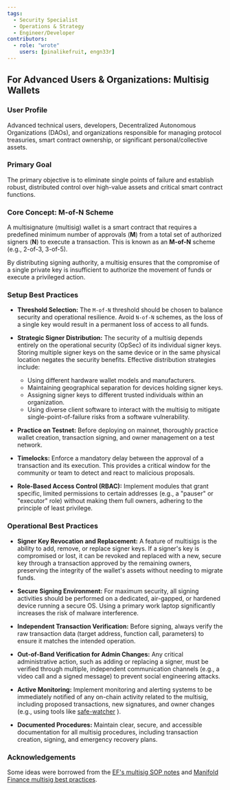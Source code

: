 ```yaml
---
tags:
  - Security Specialist
  - Operations & Strategy
  - Engineer/Developer
contributors:
  - role: "wrote"
    users: [pinalikefruit, engn33r] 
---
```


## For Advanced Users & Organizations: Multisig Wallets

### User Profile

Advanced technical users, developers, Decentralized Autonomous Organizations (DAOs), and organizations responsible for managing protocol treasuries, smart contract ownership, or significant personal/collective assets.

### Primary Goal

The primary objective is to eliminate single points of failure and establish robust, distributed control over high-value assets and critical smart contract functions.

### Core Concept: M-of-N Scheme

A multisignature (multisig) wallet is a smart contract that requires a predefined minimum number of approvals (**M**) from a total set of authorized signers (**N**) to execute a transaction. This is known as an **M-of-N** scheme (e.g., 2-of-3, 3-of-5).

By distributing signing authority, a multisig ensures that the compromise of a single private key is insufficient to authorize the movement of funds or execute a privileged action. 

### Setup Best Practices

*   **Threshold Selection:** The `M-of-N` threshold should be chosen to balance security and operational resilience. Avoid `N-of-N` schemes, as the loss of a single key would result in a permanent loss of access to all funds. 

*   **Strategic Signer Distribution:** The security of a multisig depends entirely on the operational security (OpSec) of its individual signer keys. Storing multiple signer keys on the same device or in the same physical location negates the security benefits. Effective distribution strategies include:
    *   Using different hardware wallet models and manufacturers.
    *   Maintaining geographical separation for devices holding signer keys.
    *   Assigning signer keys to different trusted individuals within an organization.
    *   Using diverse client software to interact with the multisig to mitigate single-point-of-failure risks from a software vulnerability.

*   **Practice on Testnet:** Before deploying on mainnet, thoroughly practice wallet creation, transaction signing, and owner management on a test network.

*   **Timelocks:** Enforce a mandatory delay between the approval of a transaction and its execution. This provides a critical window for the community or team to detect and react to malicious proposals.

*   **Role-Based Access Control (RBAC):** Implement modules that grant specific, limited permissions to certain addresses (e.g., a "pauser" or "executor" role) without making them full owners, adhering to the principle of least privilege.

### Operational Best Practices


*   **Signer Key Revocation and Replacement:** A  feature of multisigs is the ability to add, remove, or replace signer keys. If a signer's key is compromised or lost, it can be revoked and replaced with a new, secure key through a transaction approved by the remaining owners, preserving the integrity of the wallet's assets without needing to migrate funds.

*   **Secure Signing Environment:** For maximum security, all signing activities should be performed on a dedicated, air-gapped, or hardened device running a secure OS. Using a primary work laptop significantly increases the risk of malware interference.

*   **Independent Transaction Verification:**  Before signing, always verify the raw transaction data (target address, function call, parameters) to ensure it matches the intended operation.

*   **Out-of-Band Verification for Admin Changes:** Any critical administrative action, such as adding or replacing a signer, must be verified through multiple, independent communication channels (e.g., a video call and a signed message) to prevent social engineering attacks.

*   **Active Monitoring:** Implement monitoring and alerting systems to be immediately notified of any on-chain activity related to the multisig, including proposed transactions, new signatures, and owner changes (e.g., using tools like  [safe-watcher](https://github.com/Gearbox-protocol/safe-watcher) ).

*   **Documented Procedures:** Maintain clear, secure, and accessible documentation for all multisig procedures, including transaction creation, signing, and emergency recovery plans.



### Acknowledgements

Some ideas were borrowed from the [EF's multisig SOP notes](https://notes.ethereum.org/@fredrik/multisig-sop) and [Manifold Finance multisig best practices](https://hackmd.io/@manifoldx/multisig-best-practices).